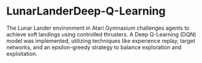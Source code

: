 # LunarLanderDeep-Q-Learning
The Lunar Lander environment in Atari Gymnasium challenges agents to achieve soft landings using controlled thrusters. A Deep Q-Learning (DQN) model was implemented, utilizing techniques like experience replay, target networks, and an epsilon-greedy strategy to balance exploration and exploitation. 
